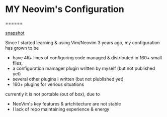 # MY Neovim's Configuration
======

[snapshot](https://github.com/mudox/vim-config/raw/master/snapshots/1.png)

Since I started learning & using Vim/Neovim 3 years ago, my configuration has grown to be

- have 4K+ lines of configuring code managed & distributed in 160+ small files,
- a configuration mamager plugin written by myself (but not published yet)
- several other plugins I written (but not plublished yet)
- 160+ plugins for verious situations

currently it is not portable (out of box), due to

- NeoVim's key features & artchitecture are not stable
- I lack of repo maintaining experience & energy
